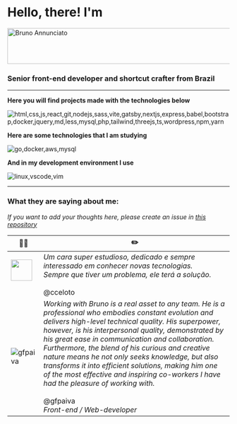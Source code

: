 
# Hello, there! I'm

<img  width="717"  height="81"  alt="Bruno Annunciato"  src="https://github.com/user-attachments/assets/26bb5e4d-d6b4-498e-9eaa-d0d67ef2dd43" />

### Senior front-end developer and shortcut crafter from Brazil

---

**Here you will find projects made with the technologies below**

![html,css,js,react,git,nodejs,sass,vite,gatsby,nextjs,express,babel,bootstrap,docker,jquery,md,less,mysql,php,tailwind,threejs,ts,wordpress,npm,yarn](https://skillicons.dev/icons?i=html,css,js,ts,react,git,nodejs,sass,vite,gatsby,nextjs,express,babel,bootstrap,docker,jest,jquery,md,less,mysql,php,tailwind,threejs,wordpress,npm,yarn)


**Here are some technologies that I am studying**

![go,docker,aws,mysql](https://skillicons.dev/icons?i=go,docker,aws,mysql)

**And in my development environment I use**

![linux,vscode,vim](https://skillicons.dev/icons?i=linux,vscode,vim)

---
### What they are saying about me:
*If you want to add your thoughts here, please create an issue in [this repository](https://github.com/brunoannunciato/brunoannunciato/issues)* <br>

| 🧑‍💻 | ✏️ |
|--|--|
| <img src="https://avatars.githubusercontent.com/u/30263808?v=4&s=48" width="48" style="width: 48px;"> <br>            | *Um cara super estudioso, dedicado e sempre interessado em conhecer novas tecnologias. <br> Sempre que tiver um problema, ele terá a solução.* <br><br> @cceloto |
|![gfpaiva](https://avatars.githubusercontent.com/u/11557474?v=4&s=48)  | *Working with Bruno is a real asset to any team. He is a professional who embodies constant evolution and delivers high-level technical quality. His superpower, however, is his interpersonal quality, demonstrated by his great ease in communication and collaboration. Furthermore, the blend of his curious and creative nature means he not only seeks knowledge, but also transforms it into efficient solutions, making him one of the most effective and inspiring co-workers I have had the pleasure of working with.* <br><br> @gfpaiva <br> *Front-end / Web-developer* |